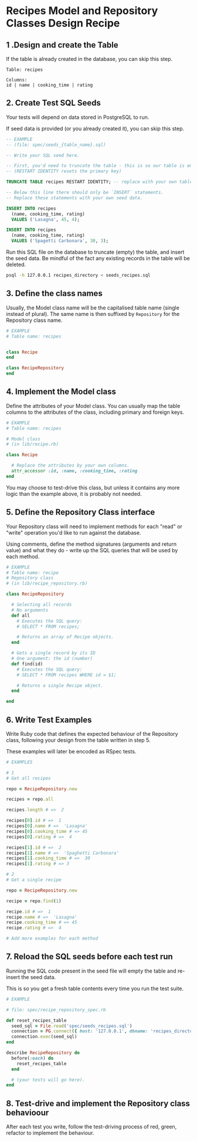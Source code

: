 <!--
1. Design and create the table if needed.
2. Create test SQL seeds.
3. Define the Model and Repository class names.
4. Implement the Model class.
5. Design the Repository class interface.
6. Write test examples.
7. Test-driven and implement the Repository class behaviour.
-->

# Recipes Model and Repository Classes Design Recipe

## 1 .Design and create the Table

If the table is already created in the database, you can skip this step.

```
Table: recipes

Columns:
id | name | cooking_time | rating
```

## 2. Create Test SQL Seeds

Your tests will depend on data stored in PostgreSQL to run.

If seed data is provided (or you already created it), you can skip this step.

```sql
-- EXAMPLE
-- (file: spec/seeds_{table_name}.sql)

-- Write your SQL seed here.

-- First, you'd need to truncate the table - this is so our table is emptied between each test run so we ca start with a fresh state.
-- (RESTART IDENTITY resets the primary key)

TRUNCATE TABLE recipes RESTART IDENTITY; -- replace with your own table name.

-- Below this line there should only be `INSERT` statements.
-- Replace these statements with your own seed data.

INSERT INTO recipes
  (name, cooking_time, rating)
  VALUES ('Lasagna', 45, 4);

INSERT INTO recipes
  (name, cooking_time, rating)
  VALUES ('Spagetti Carbonara', 30, 3);
```
Run this SQL file on the database to truncate (empty) the table, and insert the seed data. Be mindful of the fact any existing records in the table will be deleted.

```bash
psql -h 127.0.0.1 recipes_directory < seeds_recipes.sql
```

## 3. Define the class names

Usually, the Model class name will be the capitalised table name (single instead of plural). The same name is then suffixed by `Repository` for the Repository class name.

```ruby
# EXAMPLE
# Table name: recipes


class Recipe
end

class RecipeRepository
end
```

## 4. Implement the Model class

Define the attributes of your Model class. You can usually map the table columns to the attributes of the class, including primary and foreign keys.

```ruby
# EXAMPLE
# Table name: recipes

# Model class
# (in lib/recipe.rb)

class Recipe

  # Replace the attributes by your own columns.
  attr_accessor :id, :name, :cooking_time, :rating
end

```
You may choose to test-drive this class, but unless it contains any more logic than the example above, it is probably not needed.

## 5. Define the Repository Class interface

Your Repository class will need to implement methods for each "read" or "write" operation you'd like to run against the database.

Using comments, define the method signatures (arguments and return value) and what they do - write up the SQL queries that will be used by each method.

```ruby
# EXAMPLE
# Table name: recipe
# Repository class
# (in lib/recipe_repository.rb)

class RecipeRepository

  # Selecting all records
  # No arguments
  def all
    # Executes the SQL query:
    # SELECT * FROM recipes;

    # Returns an array of Recipe objects.
  end

  # Gets a single record by its ID
  # One argument: the id (number)
  def find(id)
    # Executes the SQL query:
    # SELECT * FROM recipes WHERE id = $1;

    # Returns a single Recipe object.
  end

end
```

## 6. Write Test Examples

Write Ruby code that defines the expected behaviour of the Repository class, following your design from the table written in step 5.

These examples will later be encoded as RSpec tests.

```ruby
# EXAMPLES

# 1
# Get all recipes

repo = RecipeRepository.new

recipes = repo.all

recipes.length # =>  2

recipes[0].id # =>  1
recipes[0].name # =>  'Lasagna'
recipes[0].cooking_time # => 45
recipes[0].rating # =>  4

recipes[1].id # =>  2
recipes[1].name # =>  'Spaghetti Carbonara'
recipes[1].cooking_time # =>  30
recipes[1].rating # => 3

# 2
# Get a single recipe

repo = RecipeRepository.new

recipe = repo.find(1)

recipe.id # =>  1
recipe.name # =>  'Lasagna'
recipe.cooking_time # => 45
recipe.rating # =>  4

# Add more examples for each method
```

## 7. Reload the SQL seeds before each test run

Running the SQL code present in the seed file will empty the table and re-insert the seed data.

This is so you get a fresh table contents every time you run the test suite.

```ruby
# EXAMPLE

# file: spec/recipe_repository_spec.rb

def reset_recipes_table
  seed_sql = File.read('spec/seeds_recipes.sql')
  connection = PG.connect({ host: '127.0.0.1', dbname: 'recipes_directory_test' })
  connection.exec(seed_sql)
end

describe RecipeRepository do
  before(:each) do 
    reset_recipes_table
  end

  # (your tests will go here).
end
```

## 8. Test-drive and implement the Repository class behavioour

After each test you write, follow the test-driving process of red, green, refactor to implement the behaviour.